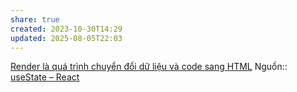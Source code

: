 ```yaml
---
share: true
created: 2023-10-30T14:29
updated: 2025-08-05T22:03
---
```

[Render là quá trình chuyển đổi dữ liệu và code sang HTML](../Render%20l%C3%A0%20qu%C3%A1%20tr%C3%ACnh%20chuy%E1%BB%83n%20%C4%91%E1%BB%95i%20d%E1%BB%AF%20li%E1%BB%87u%20v%C3%A0%20code%20sang%20HTML.md)
Nguồn:: [useState – React](https://react.dev/reference/react/useState#usestate)